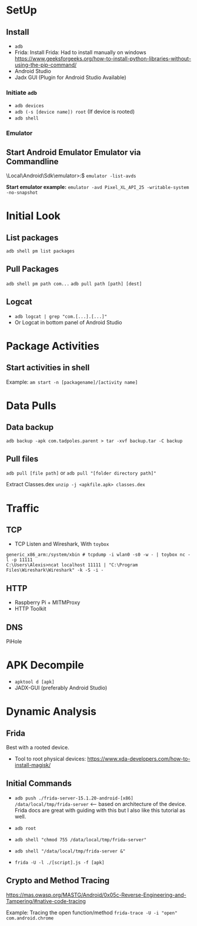 # SetUp

## Install
- `adb`
- Frida: Install Frida: Had to install manually on windows https://www.geeksforgeeks.org/how-to-install-python-libraries-without-using-the-pip-command/
- Android Studio
- Jadx GUI (Plugin for Android Studio Available)

### Initiate `adb`
- `adb devices`
- `adb (-s [device name]) root` (If device is rooted)
- `adb shell`

### Emulator

## Start Android Emulator Emulator via Commandline
\Local\Android\Sdk\emulator>:$ `emulator -list-avds`

**Start emulator example:**
`emulator -avd Pixel_XL_API_25 -writable-system -no-snapshot`

# Initial Look

## List packages
`adb shell pm list packages`
## Pull Packages
`adb shell pm path com...`
`adb pull path [path] [dest]`

## Logcat
- `adb logcat | grep "com.[...].[...]"`
- Or Logcat in bottom panel of Android Studio

# Package Activities

## Start activities in shell
Example: `am start -n [packagename]/[activity name]`

# Data Pulls

## Data backup
`adb backup -apk com.tadpoles.parent > tar -xvf backup.tar -C backup`

## Pull files
`adb pull [file path]` or `adb pull "[folder directory path]"`

Extract Classes.dex `unzip -j <apkfile.apk> classes.dex`

# Traffic

## TCP
- TCP Listen and Wireshark, With `toybox`
```
generic_x86_arm:/system/xbin # tcpdump -i wlan0 -s0 -w - | toybox nc -l -p 11111
C:\Users\Alexis>ncat localhost 11111 | "C:\Program Files\Wireshark\Wireshark" -k -S -i -
```
## HTTP
- Raspberry Pi + MITMProxy
- HTTP Toolkit

## DNS
PiHole

# APK Decompile
- `apktool d [apk]`
- JADX-GUI (preferably Android Studio)

# Dynamic Analysis

## Frida

Best with a rooted device.
- Tool to root physical devices: https://www.xda-developers.com/how-to-install-magisk/

## Initial Commands
- `adb push ./frida-server-15.1.20-android-[x86] /data/local/tmp/frida-server` <— based on architecture of the device. Frida docs are great with guiding with this but I also like this tutorial as well.

- `adb root`

- `adb shell "chmod 755 /data/local/tmp/frida-server"`

- `adb shell "/data/local/tmp/frida-server &"`

- `frida -U -l ./[script].js -f [apk]`

## Crypto and Method Tracing

https://mas.owasp.org/MASTG/Android/0x05c-Reverse-Engineering-and-Tampering/#native-code-tracing

Example: Tracing the open function/method `frida-trace -U -i "open" com.android.chrome`

